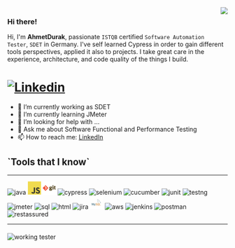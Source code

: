 <img align="right"   src="https://komarev.com/ghpvc/?username=AhmetDurak&color=red">

### Hi there!

Hi, I'm **AhmetDurak**, passionate `ISTQB` certified `Software Automation Tester`, `SDET` in Germany. I've self learned Cypress in order to gain different tools perspectives, applied it also to projects.
I take great care in the experience, architecture, and code quality of the things I build.

<h1>
  <a href="https://www.linkedin.com/in/ahmet-durak-672019153/">
    <img src="https://user-images.githubusercontent.com/98670034/187494309-f814881d-e60e-4f78-90e5-9419e8bf69ea.png" width="40" alt= "Linkedin" />
  </a>
</h1>

- 🔭 I’m currently working as SDET
- 🌱 I’m currently learning JMeter
- 🤔 I’m looking for help with ...
- 💬 Ask me about Software Functional and Performance Testing
- 📫 How to reach me: <a href="https://www.linkedin.com/in/ahmet-durak-672019153/">LinkedIn</a>

<h2>`Tools that I know`</h2>
<p align="left"><hr>
    <img src="https://upload.wikimedia.org/wikipedia/de/thumb/e/e1/Java-Logo.svg/1200px-Java-Logo.svg.png" width="30" alt="java">
    <img src="https://raw.githubusercontent.com/github/explore/80688e429a7d4ef2fca1e82350fe8e3517d3494d/topics/javascript/javascript.png" width="30" alt="JS">
    <img src="https://raw.githubusercontent.com/github/explore/80688e429a7d4ef2fca1e82350fe8e3517d3494d/topics/git/git.png" width="30" alt="git">    
    <img src="https://i0.wp.com/blog.knoldus.com/wp-content/uploads/2022/04/cypress.png?fit=364%2C364&ssl=1" width="30" alt="cypress">
    <img src="https://upload.wikimedia.org/wikipedia/commons/d/d5/Selenium_Logo.png" width="30" alt="selenium">
    <img src="https://i1.wp.com/rubenjgarcia.es/wp-content/uploads/2018/04/cucumber.png?fit=400%2C400&ssl=1" width="30" alt="cucumber">
    <img src="https://miro.medium.com/max/881/1*J8sjpKQJswCKiPUYVefbgQ.jpeg" width="40" alt="junit">
    <img src="https://blog.knoldus.com/wp-content/uploads/2020/01/TESTNG.png" width="50" alt="testng">
    <img src="https://upload.wikimedia.org/wikipedia/commons/2/22/Apache_JMeter.png" width="60" alt="jmeter">
    <img src="https://upload.wikimedia.org/wikipedia/commons/8/87/Sql_data_base_with_logo.png" width="50" alt="sql">
    <img src="https://cdn-icons-png.flaticon.com/512/732/732212.png?w=360" width="30" alt="html">
    <img src="https://dizibrand.com/wp-content/uploads/2019/07/Jira-la-gi-dizibrand.png" width="70" alt="jira">
    <img src="https://raw.githubusercontent.com/github/explore/80688e429a7d4ef2fca1e82350fe8e3517d3494d/topics/mysql/mysql.png" width="30" alt="MySQL">
    <img src="https://upload.wikimedia.org/wikipedia/commons/thumb/9/93/Amazon_Web_Services_Logo.svg/1280px-Amazon_Web_Services_Logo.svg.png"  width="30" alt="aws">
    <img src="https://upload.wikimedia.org/wikipedia/commons/thumb/e/e9/Jenkins_logo.svg/1200px-Jenkins_logo.svg.png" width="30" alt="jenkins">
    <img src="https://cdn.shopify.com/s/files/1/0057/5668/2355/files/Postman-logo-orange-2021_1155x.png?v=1637252529" width="90" alt="postman">
    <img src="https://qaautomationexpert.files.wordpress.com/2021/05/image-103.png?w=615" width="80" alt="restassured">


<hr></p>

<img align="middle" src="https://raw.githubusercontent.com/abhisheknaiidu/abhisheknaiidu/master/code.gif" width="1000" alt="working tester">

